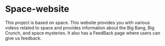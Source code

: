 # Space-website
This project is based on space. This website provides you with various videos related to space and provides information about the Big Bang, Big Crunch, and space mysteries. It also has a FeedBack page where users can give us feedback.
